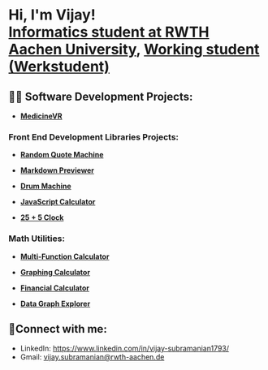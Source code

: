 <h1>Hi, I'm Vijay! <br/><a href="https://github.com/VijSub">Informatics student at RWTH Aachen University</a>, <a href="https://www.linkedin.com/in/vijay-s-880a30218/">Working student (Werkstudent)</a></h1>

<h2>👨‍💻 Software Development Projects: </h2>

- <b>[MedicineVR](https://github.com/VijSub/MedicineVR)</b>

<h3>Front End Development Libraries Projects:</h3>

- <b>[Random Quote Machine](https://github.com/VijSub/Random_Quote_Machine)</b>
  
- <b>[Markdown Previewer](https://vijay-markdown-previewer.netlify.app/)</b>
  
- <b>[Drum Machine](https://vijay-drum-machine.netlify.app/)</b>
  
- <b>[JavaScript Calculator](https://vijay-javascript-calculator.netlify.app/)</b>
  
- <b>[25 + 5 Clock](https://vijay-25-5-clock.netlify.app/)</b>

<h3>Math Utilities:</h3>

- <b>[Multi-Function Calculator](https://github.com/VijSub/Multi-Function_Calculator)</b>
  
- <b>[Graphing Calculator](https://github.com/VijSub/Graphing_Calculator)</b>
  
- <b>[Financial Calculator](https://github.com/VijSub/Financial_Calculator)</b>
  
- <b>[Data Graph Explorer](https://github.com/VijSub/Data_Graph_Explorer)</b>
 
 <h2>🤳Connect with me:</h2>
 
- LinkedIn: https://www.linkedin.com/in/vijay-subramanian1793/
- Gmail: vijay.subramanian@rwth-aachen.de

